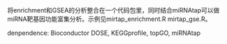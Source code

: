 将enrichment和GSEA的分析整合在一个代码包里，同时结合miRNAtap可以做miRNA靶基因功能富集分析。示例见mirtap_enrichment.R  mirtap_gse.R。

denpendence: Bioconductor DOSE, KEGGprofile, topGO, miRNAtap
